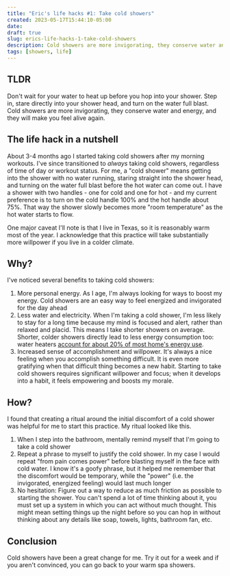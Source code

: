 ```yaml
---
title: "Eric's life hacks #1: Take cold showers"
created: 2023-05-17T15:44:10-05:00
date:
draft: true
slug: erics-life-hacks-1-take-cold-showers
description: Cold showers are more invigorating, they conserve water and energy, and they will make you feel alive again
tags: [showers, life]
---
```


## TLDR

Don't wait for your water to heat up before you hop into your shower. Step in, stare directly into your shower head, and turn on the water full blast. Cold showers are more invigorating, they conserve water and energy, and they will make you feel alive again.

## The life hack in a nutshell

About 3-4 months ago I started taking cold showers after my morning workouts. I've since transitioned to _always_ taking cold showers, regardless of time of day or workout status. For me, a "cold shower" means getting into the shower with no water running, staring straight into the shower head, and turning on the water full blast before the hot water can come out. I have a shower with two handles - one for cold and one for hot - and my current preference is to turn on the cold handle 100% and the hot handle about 75%. That way the shower slowly becomes more "room temperature" as the hot water starts to flow.

One major caveat I'll note is that I live in Texas, so it is reasonably warm most of the year. I acknowledge that this practice will take substantially more willpower if you live in a colder climate.

## Why?

I've noticed several benefits to taking cold showers:

1. More personal energy. As I age, I'm always looking for ways to boost my energy. Cold showers are an easy way to feel energized and invigorated for the day ahead
2. Less water and electricity. When I'm taking a cold shower, I'm less likely to stay for a long time because my mind is focused and alert, rather than relaxed and placid. This means I take shorter showers on average. Shorter, colder showers directly lead to less energy consumption too: water heaters [account for about 20% of most home's energy use](https://www.energy.gov/energysaver/water-heating).
3. Increased sense of accomplishment and willpower. It's always a nice feeling when you accomplish something difficult. It is even more gratifying when that difficult thing becomes a new habit. Starting to take cold showers requires significant willpower and focus; when it develops into a habit, it feels empowering and boosts my morale.

## How?

I found that creating a ritual around the initial discomfort of a cold shower was helpful for me to start this practice. My ritual looked like this.

1. When I step into the bathroom, mentally remind myself that I'm going to take a cold shower
2. Repeat a phrase to myself to justify the cold shower. In my case I would repeat "from pain comes power" before blasting myself in the face with cold water. I know it's a goofy phrase, but it helped me remember that the discomfort would be temporary, while the "power" (i.e. the invigorated, energized feeling) would last much longer
3. No hesitation: Figure out a way to reduce as much friction as possible to starting the shower. You can't spend a lot of time thinking about it, you must set up a system in which you can act without much thought. This might mean setting things up the night before so you can hop in without thinking about any details like soap, towels, lights, bathroom fan, etc.

## Conclusion

Cold showers have been a great change for me. Try it out for a week and if you aren't convinced, you can go back to your warm spa showers.

